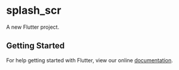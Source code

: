 # splash_scr

A new Flutter project.

## Getting Started

For help getting started with Flutter, view our online
[documentation](https://flutter.io/).
